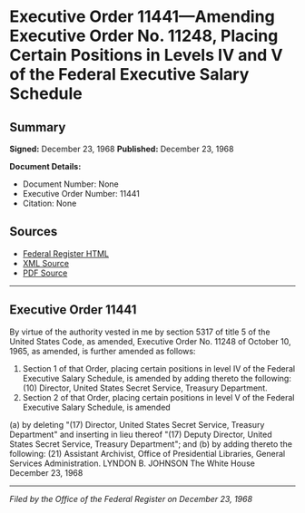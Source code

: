 # Executive Order 11441—Amending Executive Order No. 11248, Placing Certain Positions in Levels IV and V of the Federal Executive Salary Schedule

## Summary

**Signed:** December 23, 1968
**Published:** December 23, 1968

**Document Details:**
- Document Number: None
- Executive Order Number: 11441
- Citation: None

## Sources
- [Federal Register HTML](https://www.presidency.ucsb.edu/documents/executive-order-11441-amending-executive-order-no-11248-placing-certain-positions-levels)
- [XML Source](None)
- [PDF Source](None)

---

## Executive Order 11441

By virtue of the authority vested in me by section 5317 of title 5 of the United States Code, as amended, Executive Order No. 11248 of October 10, 1965, as amended, is further amended as follows:
1. Section 1 of that Order, placing certain positions in level IV of the Federal Executive Salary Schedule, is amended by adding thereto the following:
    (10) Director, United States Secret Service, Treasury Department.
2. Section 2 of that Order, placing certain positions in level V of the Federal Executive Salary Schedule, is amended

(a) by deleting "(17) Director, United States Secret Service, Treasury Department" and inserting in lieu thereof "(17) Deputy Director, United States Secret Service, Treasury Department"; and
(b) by adding thereto the following:
    (21) Assistant Archivist, Office of Presidential Libraries, General Services Administration.
LYNDON B. JOHNSON
The White House
December 23, 1968

---

*Filed by the Office of the Federal Register on December 23, 1968*
